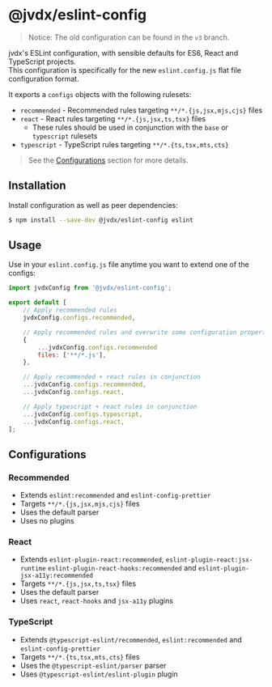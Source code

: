 # @jvdx/eslint-config

> Notice: The old configuration can be found in the `v3` branch.

jvdx's ESLint configuration, with sensible defaults for ES6, React and
TypeScript projects.<br>
This configuration is specifically for the new
`eslint.config.js` flat file configuration format.

It exports a `configs` objects with the following rulesets:

- `recommended` - Recommended rules targeting `**/*.{js,jsx,mjs,cjs}` files
- `react` - React rules targeting `**/*.{js,jsx,ts,tsx}` files
  - These rules should be used in conjunction with the `base` or `typescript`
    rulesets
- `typescript` - TypeScript rules targeting `**/*.{ts,tsx,mts,cts}`

> See the [Configurations](#configurations) section for more details.

## Installation

Install configuration as well as peer dependencies:

```bash
$ npm install --save-dev @jvdx/eslint-config eslint
```

## Usage

Use in your `eslint.config.js` file anytime you want to extend one of
the configs:

```js
import jvdxConfig from '@jvdx/eslint-config';

export default [
	// Apply recommended rules
	jvdxConfig.configs.recommended,

	// Apply recommended rules and overwrite some configuration properties
	{
		...jvdxConfig.configs.recommended
		files: ['**/*.js'],
	},

	// Apply recommended + react rules in conjunction
	...jvdxConfig.configs.recommended,
	...jvdxConfig.configs.react,

	// Apply typescript + react rules in conjunction
	...jvdxConfig.configs.typescript,
	...jvdxConfig.configs.react,
];
```

## Configurations

### Recommended

- Extends `eslint:recommended` and `eslint-config-prettier`
- Targets `**/*.{js,jsx,mjs,cjs}` files
- Uses the default parser
- Uses no plugins

### React

- Extends `eslint-plugin-react:recommended`, `eslint-plugin-react:jsx-runtime`
  `eslint-plugin-react-hooks:recommended` and `eslint-plugin-jsx-a11y:recommended`
- Targets `**/*.{js,jsx,ts,tsx}` files
- Uses the default parser
- Uses `react`, `react-hooks` and `jsx-a11y` plugins

### TypeScript

- Extends `@typescript-eslint/recommended`, `eslint:recommended` and
	`eslint-config-prettier`
- Targets `**/*.{ts,tsx,mts,cts}` files
- Uses the `@typescript-eslint/parser` parser
- Uses `@typescript-eslint/eslint-plugin` plugin